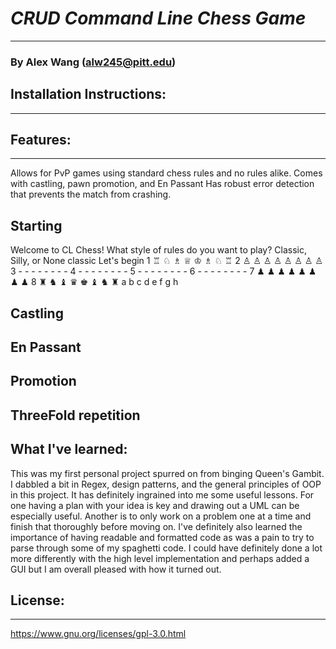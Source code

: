 # *CRUD Command Line Chess Game*
---
### By Alex Wang (alw245@pitt.edu)

## Installation Instructions:
---

## Features:
---
Allows for PvP games using standard chess rules and no rules alike. Comes with castling, pawn promotion, and En Passant
Has robust error detection that prevents the match from crashing.
## Starting
Welcome to CL Chess!
What style of rules do you want to play?
Classic, Silly, or None
classic
Let's begin
1 ♖ ♘ ♗ ♕ ♔ ♗ ♘ ♖
2 ♙ ♙ ♙ ♙ ♙ ♙ ♙ ♙
3  - -  -  -  -  - -  -
4  - -  -  -  -  - -  -
5  - -  -  -  -  - -  -
6  - -  -  -  -  - -  -
7 ♟︎ ♟︎ ♟︎ ♟︎ ♟︎ ♟︎ ♟︎ ♟︎
8 ♜ ♞ ♝ ♛ ♚ ♝ ♞ ♜
  a  b  c  d  e f  g  h

## Castling

## En Passant

## Promotion

## ThreeFold repetition
## What I've learned:
This was my first personal project spurred on from binging Queen's Gambit. I dabbled a bit in Regex, design patterns, and the general principles of OOP in this project. It has definitely ingrained into me some useful lessons. For one having a plan with your idea is key and drawing out a UML can be especially useful. Another is to only work on a problem one at a time and finish that thoroughly before moving on. I've definitely also learned the importance of having readable and formatted code as was a pain to try to parse through some of my spaghetti code. I could have definitely done a lot more differently with the high level implementation and perhaps added a GUI but I am overall pleased with how it turned out. 

## License:
---
https://www.gnu.org/licenses/gpl-3.0.html
